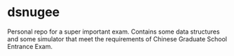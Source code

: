 # dsnugee

Personal repo for a super important exam.
Contains some data structures and some simulator that meet the requirements of Chinese Graduate School Entrance Exam. 


